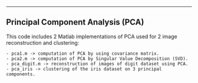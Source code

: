 -----------------------------------
Principal Component Analysis (PCA)
-----------------------------------

This code includes 2 Matlab implementations of PCA used for 2 image reconstruction and clustering:

	- pca1.m -> computation of PCA by using covariance matrix.
	- pca2.m -> computation of PCA by Singular Value Decomposition (SVD).
	- pca_digit.m -> reconstruction of images of digit dataset using PCA.
	- pca_iris -> clustering of the iris dataset on 3 principal components.
